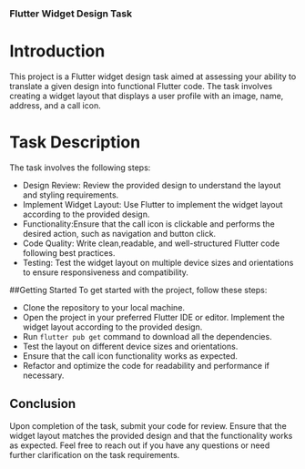 ### Flutter Widget Design Task

# Introduction 
This project is a Flutter widget design task aimed at assessing your ability to translate a given design into functional Flutter code. The task involves creating a widget layout that displays a user profile with an image, name, address, and a call icon.

# Task Description
The task involves the following steps:

- Design Review: Review the provided design to understand the layout and styling requirements. 
- Implement Widget Layout: Use Flutter to implement the widget layout according to the provided design. 
- Functionality:Ensure that the call icon is clickable and performs the desired action, such as navigation and button click.
- Code Quality: Write clean,readable, and well-structured Flutter code following best practices.
- Testing: Test the widget layout on multiple device sizes and orientations to ensure responsiveness and compatibility. 

##Getting Started
To get started with the project, follow these steps:

- Clone the repository to your local machine. 
- Open the project in your preferred Flutter IDE or editor. Implement the widget layout according to the provided design.
- Run  `flutter pub get` command to download all the dependencies.
- Test the layout on different device sizes and orientations. 
- Ensure that the call icon functionality works as expected.
- Refactor and optimize the code for readability and performance if
necessary. 

## Conclusion
Upon completion of the task, submit your code for review. Ensure that the widget layout matches the provided design and that the functionality works as expected. Feel free to reach out if you have any questions or need further clarification on the task requirements.
